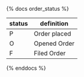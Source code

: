 {% docs order_status %}

| status | definition   |
| ------ | ------------ |
| P      | Order placed |
| O      | Opened Order |
| F      | Filed Order  |

{% enddocs %}
